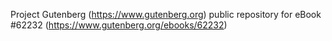 Project Gutenberg (https://www.gutenberg.org) public repository for
eBook #62232 (https://www.gutenberg.org/ebooks/62232)
